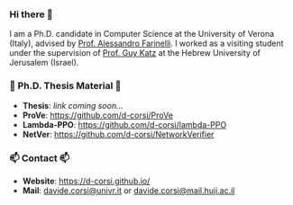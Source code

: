 ### Hi there 👋
I am a Ph.D. candidate in Computer Science at the University of Verona (Italy), advised by [Prof. Alessandro Farinelli](http://profs.sci.univr.it/~farinelli/). I worked as a visiting student under the supervision of [Prof. Guy Katz](https://www.katz-lab.com/) at the Hebrew University of Jerusalem (Israel).

### :closed_book: Ph.D. Thesis Material :closed_book:
- **Thesis**: *link coming soon...*
- **ProVe**: https://github.com/d-corsi/ProVe
- **Lambda-PPO**: https://github.com/d-corsi/lambda-PPO
- **NetVer**: https://github.com/d-corsi/NetworkVerifier

### 📫 Contact 📫
- **Website**: https://d-corsi.github.io/
- **Mail**: davide.corsi@univr.it or davide.corsi@mail.huji.ac.il

<!--
**d-corsi/d-corsi** is a ✨ _special_ ✨ repository because its `README.md` (this file) appears on your GitHub profile.

Here are some ideas to get you started:

- 🔭 I’m currently working on ...
- 🌱 I’m currently learning ...
- 👯 I’m looking to collaborate on ...
- 🤔 I’m looking for help with ...
- 💬 Ask me about ...
- 📫 How to reach me: ...
- 😄 Pronouns: ...
- ⚡ Fun fact: ...
-->
